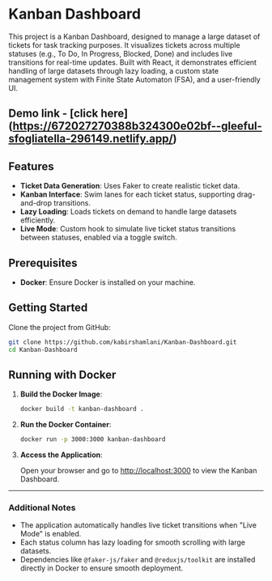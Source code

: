 
# Kanban Dashboard

This project is a Kanban Dashboard, designed to manage a large dataset of tickets for task tracking purposes. It visualizes tickets across multiple statuses (e.g., To Do, In Progress, Blocked, Done) and includes live transitions for real-time updates. Built with React, it demonstrates efficient handling of large datasets through lazy loading, a custom state management system with Finite State Automaton (FSA), and a user-friendly UI.

## Demo link - [click here] (https://672027270388b324300e02bf--gleeful-sfogliatella-296149.netlify.app/)

## Features

- **Ticket Data Generation**: Uses Faker to create realistic ticket data.
- **Kanban Interface**: Swim lanes for each ticket status, supporting drag-and-drop transitions.
- **Lazy Loading**: Loads tickets on demand to handle large datasets efficiently.
- **Live Mode**: Custom hook to simulate live ticket status transitions between statuses, enabled via a toggle switch.

## Prerequisites

- **Docker**: Ensure Docker is installed on your machine.

## Getting Started

Clone the project from GitHub:

```bash
git clone https://github.com/kabirshamlani/Kanban-Dashboard.git
cd Kanban-Dashboard
```

## Running with Docker

1. **Build the Docker Image**:

   ```bash
   docker build -t kanban-dashboard .
   ```

2. **Run the Docker Container**:

   ```bash
   docker run -p 3000:3000 kanban-dashboard
   ```

3. **Access the Application**:

   Open your browser and go to [http://localhost:3000](http://localhost:3000) to view the Kanban Dashboard.

---

### Additional Notes

- The application automatically handles live ticket transitions when "Live Mode" is enabled.
- Each status column has lazy loading for smooth scrolling with large datasets.
- Dependencies like `@faker-js/faker` and `@reduxjs/toolkit` are installed directly in Docker to ensure smooth deployment.

